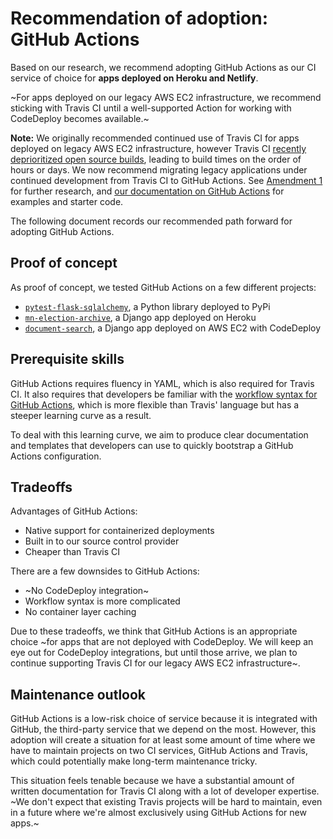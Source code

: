 # Recommendation of adoption: GitHub Actions

Based on our research, we recommend adopting GitHub Actions as our CI service of choice for **apps deployed on Heroku and Netlify**.

~For apps deployed on our legacy AWS EC2 infrastructure, we recommend sticking with Travis CI until a well-supported Action for working with CodeDeploy becomes available.~

**Note:** We originally recommended continued use of Travis CI for apps deployed on legacy AWS EC2 infrastructure, however Travis CI [recently deprioritized open source builds](https://blog.travis-ci.com/2020-11-02-travis-ci-new-billing), leading to build times on the order of hours or days. We now recommend migrating legacy applications under continued development from Travis CI to GitHub Actions. See [Amendment 1](amendment-1.md) for further research, and [our documentation on GitHub Actions](../github-actions.md) for examples and starter code.

The following document records our recommended path forward for adopting GitHub Actions.

## Proof of concept

As proof of concept, we tested GitHub Actions on a few different projects:

- [`pytest-flask-sqlalchemy`](https://github.com/jeancochrane/pytest-flask-sqlalchemy/commit/b6b9f846977e7981a0ec69d969eceb99ddee58f7), a Python library deployed to PyPi
- [`mn-election-archive`](https://github.com/datamade/mn-election-archive/pull/58), a Django app deployed on Heroku
- [`document-search`](https://github.com/datamade/document-search/pull/28), a Django app deployed on AWS EC2 with CodeDeploy

## Prerequisite skills

GitHub Actions requires fluency in YAML, which is also required for Travis CI. It also requires that developers be familiar with the [workflow syntax for GitHub Actions](https://help.github.com/en/actions/automating-your-workflow-with-github-actions/workflow-syntax-for-github-actions), which is more flexible than Travis' language but has a steeper learning curve as a result.

To deal with this learning curve, we aim to produce clear documentation and templates that developers can use to quickly bootstrap a GitHub Actions configuration.

## Tradeoffs

Advantages of GitHub Actions:

- Native support for containerized deployments
- Built in to our source control provider
- Cheaper than Travis CI

There are a few downsides to GitHub Actions:

- ~No CodeDeploy integration~
- Workflow syntax is more complicated
- No container layer caching

Due to these tradeoffs, we think that GitHub Actions is an appropriate choice ~for apps that are not deployed with CodeDeploy. We will keep an eye out for CodeDeploy integrations, but until those arrive, we plan to continue supporting Travis CI for our legacy AWS EC2 infrastructure~.

## Maintenance outlook

GitHub Actions is a low-risk choice of service because it is integrated with GitHub, the third-party service that we depend on the most. However, this adoption will create a situation for at least some amount of time where we have to maintain projects on two CI services, GitHub Actions and Travis, which could potentially make long-term maintenance tricky.

This situation feels tenable because we have a substantial amount of written documentation for Travis CI along with a lot of developer expertise. ~We don't expect that existing Travis projects will be hard to maintain, even in a future where we're almost exclusively using GitHub Actions for new apps.~
